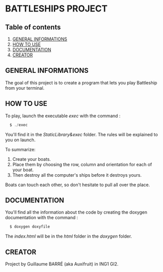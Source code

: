 # BATTLESHIPS PROJECT

## Table of contents
1. [GENERAL INFORMATIONS](#-general-informations)
2. [HOW TO USE](#how-to-use)
3. [DOCUMENTATION](#documentation)
4. [CREATOR](#creator)

## GENERAL INFORMATIONS

The goal of this project is to create a program that lets you play Battleship from your terminal.

## HOW TO USE

To play, launch the executable *exec* with the command :
```c
  $ ./exec
```
You'll find it in the *StaticLibrary&exec* folder. The rules will be explained to you on launch.
 
To summarize:
1. Create your boats.
2. Place them by choosing the row, column and orientation for each of your boat.
3. Then destroy all the computer's ships before it destroys yours.

Boats can touch each other, so don't hesitate to pull all over the place.

## DOCUMENTATION

You'll find all the information about the code by creating the doxygen documentation with the command :
```c
  $ doxygen doxyfile
```
The *index.html* will be in the *html* folder in the *doxygen* folder.

## CREATOR

Project by Guillaume BARRÉ (aka Auxifruit) in ING1 GI2.
